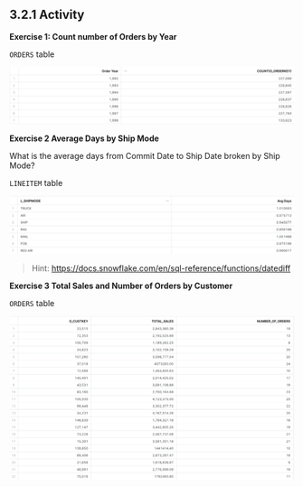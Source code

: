 ## 3.2.1 Activity

**Exercise 1: Count number of Orders by Year**

`ORDERS` table

![image-20231017154418224](images/image-20231017154418224.png)



**Exercise 2 Average Days by Ship Mode**

What is the average days from Commit Date to Ship Date broken by Ship Mode?

`LINEITEM` table

![image-20231017154829358](images/image-20231017154829358.png)

> Hint: https://docs.snowflake.com/en/sql-reference/functions/datediff



**Exercise 3 Total Sales and Number of Orders by Customer**

`ORDERS` table

![image-20231017155651984](images/image-20231017155651984.png)

